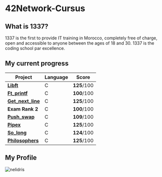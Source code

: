 # 42Network-Cursus

## What is 1337?

1337 is the first to provide IT training in Morocco, completely free of charge, open and accessible to anyone between the ages of 18 and 30. 1337 is the coding school par excellence.

## My current progress

| Project                                              | Language | Score |
| ---------------------------------------------------- | -------- | ----- |
| [**Libft**](https://github.com/NorsHiden/42cursus-libft) | C        | **125**/100 |
| [**Ft_printf**](https://github.com/NorsHiden/42cursus-ft_printf) | C        | **100**/100 |
| [**Get_next_line**](https://github.com/NorsHiden/42cursus-get_next_line) | C        | **125**/100|
| **Exam Rank 2**                                                    | C        | **100**/100 |
| [**Push_swap**](https://github.com/NorsHiden/42cursus-push_swap) | C        | **109**/100 |
| [**Pipex**](https://github.com/NorsHiden/42cursus-pipex) | C        | **125**/100 |
| [**So_long**](https://github.com/NorsHiden/42-cursus-so_long) | C        | **124**/100 |
| [**Philosophers**](https://github.com/NorsHiden/42-cursus-philosophers) | C        | **125**/100 |


## My Profile

![nelidris](https://badge1337.norshiden.repl.co/badge/nelidris?mode=dark)
